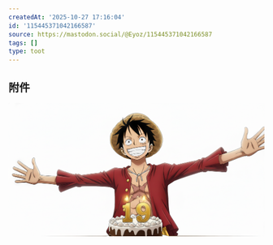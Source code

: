 ```yaml
---
createdAt: '2025-10-27 17:16:04'
id: '115445371042166587'
source: https://mastodon.social/@Eyoz/115445371042166587
tags: []
type: toot
---
```



## 附件
![Image](../media/115445370721997254-02cb2269a60d693a.png)
